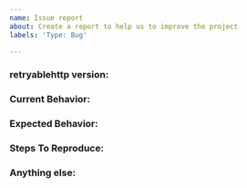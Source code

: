 ```yaml
---
name: Issue report
about: Create a report to help us to improve the project
labels: 'Type: Bug'

---
```


<!-- 
1. Please search to see if an issue already exists for the bug you encountered.
2. For support requests, FAQs or "How to" questions, please use the GitHub Discussions section instead - https://github.com/khulnasoft-lab/retryablehttp/discussions or
3. Join our discord server at https://discord.gg/khulnasoft-lab and post the question on the #retryablehttp channel.
-->

<!-- ISSUES MISSING IMPORTANT INFORMATION MAY BE CLOSED WITHOUT INVESTIGATION. -->

### retryablehttp version:
<!-- You can find current version of retryablehttp with "retryablehttp -version" -->
<!-- We only accept issues that are reproducible on the latest version of retryablehttp. -->
<!-- You can find the latest version of project at https://github.com/khulnasoft-lab/retryablehttp/releases/ -->

### Current Behavior:
<!-- A concise description of what you're experiencing. -->

### Expected Behavior:
<!-- A concise description of what you expected to happen. -->

### Steps To Reproduce:
<!--
Example: steps to reproduce the behavior:
1. Run 'retryablehttp ..'
2. See error...
-->


### Anything else:
<!-- Links? References? Screnshots? Anything that will give us more context about the issue that you are encountering! -->